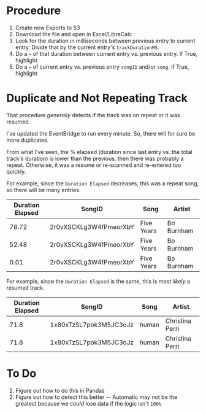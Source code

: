# Procedure

1. Create new Exports to S3
2. Download the file and open in Excel/LibreCalc
3. Look for the duration in milliseconds between previous entry to current entry. Divide that by the current entry's `trackDurationMS`.
4. Do a `=` of that duration between current entry vs. previous entry. If True, highlight
5. Do a `=` of current entry vs. previous entry `songID` and/or `song`. If True, highlight

# Duplicate and Not Repeating Track

That procedure *generally* detects if the track was on repeat or it was resumed.

I've updated the EventBridge to run every minute. So, there will for sure be more duplicates.

From what I've seen, the % elapsed (duration since last entry vs. the total track's duration) is lower than the previous, then there was probably a repeat. Otherwise, it was a resume or re-scanned and re-entered too quickly.

For example, since the `Duration Elapsed` decreases, this was a repeat song, so there will be many entries.

| Duration Elapsed | SongID                 | Song       | Artist     |
|------------------|------------------------|------------|------------|
| 78.72            | 2r0vXSCKLg3W4fPmeorXbY | Five Years | Bo Burnham |
| 52.48            | 2r0vXSCKLg3W4fPmeorXbY | Five Years | Bo Burnham |
| 0.01             | 2r0vXSCKLg3W4fPmeorXbY | Five Years | Bo Burnham |


For example, since the `Duration Elapsed` is the same, this is *most likely* a resumed track.

| Duration Elapsed | SongID                 | Song  | Artist          |
|------------------|------------------------|-------|-----------------|
| 71.8             | 1x80xTzSL7pok3M5JC3oJz | human | Christina Perri |
| 71.8             | 1x80xTzSL7pok3M5JC3oJz | human | Christina Perri |

# To Do

1. Figure out how to do this in Pandas
2. Figure out how to detect this better -- Automatic may not be the greatest because we *could* lose data if the logic isn't `100%`